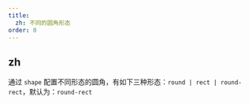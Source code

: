 ```yaml
---
title:
  zh: 不同的圆角形态
order: 0
---
```


## zh

通过 `shape` 配置不同形态的圆角，有如下三种形态：`round | rect | round-rect`，默认为：`round-rect`
